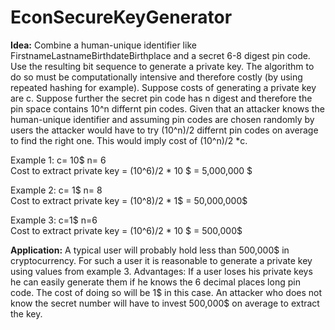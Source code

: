 # EconSecureKeyGenerator
<strong>Idea:</strong> Combine a human-unique identifier like FirstnameLastnameBirthdateBirthplace and a secret 6-8 digest pin code. Use the resulting bit sequence to generate a private key. The algorithm to do so must be computationally intensive and therefore costly (by using repeated hashing for example). Suppose costs of generating a private key are c. Suppose further the secret pin code has n digest and therefore the pin space contains 10^n differnt pin codes. Given that an attacker knows the human-unique identifier and assuming pin codes are chosen randomly by users the attacker would have to try (10^n)/2 differnt pin codes on average to find the right one. This would imply cost of (10^n)/2 *c.

<p>Example 1: c= 10$ n= 6 
<br>
Cost to extract private key = (10^6)/2 * 10 $ = 5,000,000 $
<br></p>
<p>Example 2: c= 1$ n= 8
<br>
Cost to extract private key = (10^8)/2 * 1$ = 50,000,000$</p>
<p>Example 3: c=1$ n=6
<br>
Cost to extract private key = (10^6)/2 * 10 $ = 500,000$</p>

<strong>Application:</strong> A typical user will probably hold less than 500,000$ in cryptocurrency. For such a user it is reasonable to generate a private key using values from example 3. Advantages: If a user loses his private keys he can easily generate them if he knows the 6 decimal places long pin code. The cost of doing so will be 1$ in this case. An attacker who does not know the secret number will have to invest 500,000$ on average to extract the key.

